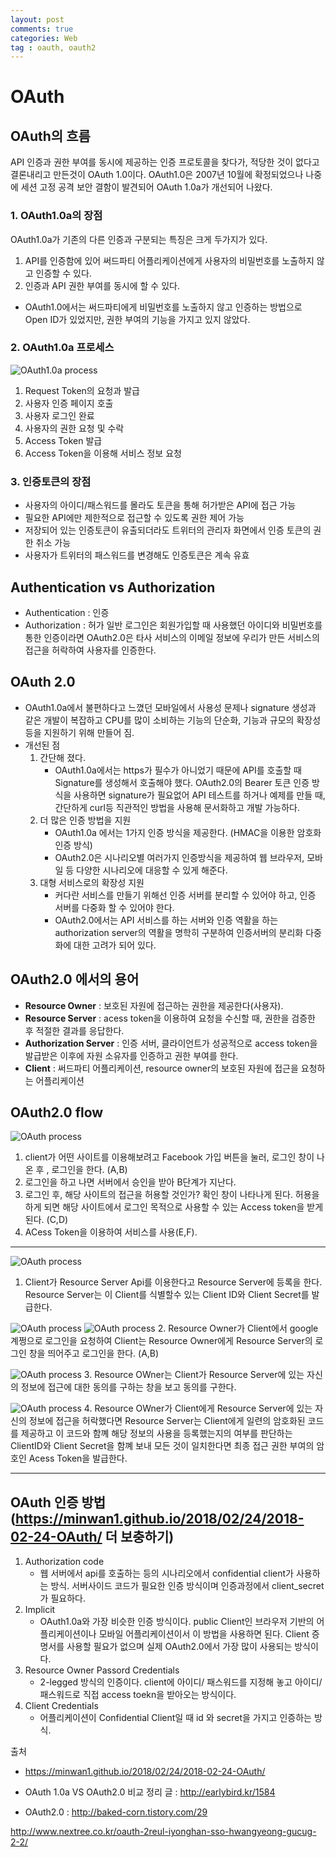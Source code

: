 ```yaml
---
layout: post
comments: true
categories: Web
tag : oauth, oauth2
---
```


# OAuth

## OAuth의 흐름
API 인증과 권한 부여를 동시에 제공하는 인증 프로토콜을 찾다가, 적당한 것이 없다고 결론내리고 만든것이 OAuth 1.0이다. OAuth1.0은 2007년 10월에 확정되었으나 나중에 세션 고정 공격 보안 결함이 발견되어 OAuth 1.0a가 개선되어 나왔다.

### 1. OAuth1.0a의 장점
OAuth1.0a가 기존의 다른 인증과 구분되는 특징은 크게 두가지가 있다.
1. API를 인증함에 있어 써드파티 어플리케이션에게 사용자의 비밀번호를 노출하지 않고 인증할 수 있다.
2. 인증과 API 권한 부여를 동시에 할 수 있다.
- OAuth1.0에서는 써드파티에게 비밀번호를 노출하지 않고 인증하는 방법으로 Open ID가 있었지만, 권한 부여의 기능을 가지고 있지 않았다.


### 2. OAuth1.0a 프로세스
![OAuth1.0a process](./../../assets/oauth1.0a_process.png)
1. Request Token의 요청과 발급
2. 사용자 인증 페이지 호출
3. 사용자 로그인 완료
4. 사용자의 권한 요청 및 수락
5. Access Token 발급
6. Access Token을 이용해 서비스 정보 요청

### 3. 인증토큰의 장점
- 사용자의 아이디/패스워드를 몰라도 토큰을 통해 허가받은 API에 접근 가능
- 필요한 API에만 제한적으로 접근할 수 있도록 권한 제어 가능
- 저장되어 있는 인증토큰이 유출되더라도 트위터의 관리자 화면에서 인증 토큰의 권한 취소 가능
- 사용자가 트위터의 패스워드를 변경해도 인증토큰은 계속 유효

## Authentication vs Authorization
- Authentication : 인증
- Authorization : 허가
일반 로그인은 회원가입할 때 사용했던 아이디와 비밀번호를 통한 인증이라면 OAuth2.0은 타사 서비스의 이메일 정보에 우리가 만든 서비스의 접근을 허락하여 사용자를 인증한다.

## OAuth 2.0
- OAuth1.0a에서 불편하다고 느꼈던 모바일에서 사용성 문제나 signature 생성과 같은 개발이 복잡하고 CPU를 많이 소비하는 기능의 단순화, 기능과 규모의 확장성 등을 지원하기 위해 만들어 짐.
- 개선된 점
    1. 간단해 졌다.
        - OAuth1.0a에서는 https가 필수가 아니었기 때문에 API를 호출할 때 Signature를 생성해서 호출해야 했다. OAuth2.0의 Bearer 토큰 인증 방식을 사용하면 signature가 필요없어 API 테스트를 하거나 예제를 만들 때, 간단하게 curl등 직관적인 방법을 사용해 문서화하고 개발 가능하다.
    2. 더 많은 인증 방법을 지원
        - OAuth1.0a 에서는 1가지 인증 방식을 제공한다. (HMAC을 이용한 암호화 인증 방식)
        - OAuth2.0은 시나리오별 여러가지 인증방식을 제공하여 웹 브라우저, 모바일 등 다양한 시나리오에 대응할 수 있게 해준다.
    3. 대형 서비스로의 확장성 지원
        - 커다란 서비스를 만들기 위해선 인증 서버를 분리할 수 있어야 하고, 인증 서버를 다중화 할 수 있어야 한다.
        - OAuth2.0에서는 API 서비스를 하는 서버와 인증 역활을 하는 authorization server의 역활을 명학히 구분하여 인증서버의 분리화 다중화에 대한 고려가 되어 있다.

## OAuth2.0 에서의 용어
- **Resource Owner** : 보호된 자원에 접근하는 권한을 제공한다(사용자). 
- **Resource Server** : acess token을 이용하여 요청을 수신할 때, 권한을 검증한 후 적절한 결과를 응답한다.
- **Authorization Server** : 인증 서버, 클라이언트가 성공적으로 access token을 발급받은 이후에 자원 소유자를 인증하고 권한 부여를 한다.
- **Client** : 써드파티 어플리케이션, resource owner의 보호된 자원에 접근을 요청하는 어플리케이션

## OAuth2.0 flow
![OAuth process](./../../assets/oauth2.0_flow.png)
1. client가 어떤 사이트를 이용해보려고 Facebook 가입 버튼을 눌러, 로그인 창이 나온 후 , 로그인을 한다. (A,B)
2. 로그인을 하고 나면 서버에서 승인을 받아 B단계가 지난다.
3. 로그인 후, 해당 사이트의 접근을 허용할 것인가? 확인 창이 나타나게 된다. 허용을 하게 되면 해당 사이트에서 로그인 목적으로 사용할 수 있는 Access token을 받게 된다. (C,D)
4. ACess Token을 이용하여 서비스를 사용(E,F).
---
![OAuth process](./../../assets/oauth_flow1.png)
1. Client가 Resource Server Api를 이용한다고 Resource Server에 등록을 한다. Resource Server는 이 Client를 식별할수 있는 Client ID와 Client Secret를 발급한다.

![OAuth process](./../../assets/oauth_flow2.png)
![OAuth process](./../../assets/oauth_flow3.png)
2. Resource Owner가 Client에서 google 계쩡으로 로그인을 요청하여 Client는 Resource Owner에게 Resource Server의 로그인 창을 띄어주고 로그인을 한다. (A,B)

![OAuth process](./../../assets/oauth_flow4.png)
3. Resource OWner는 Client가 Resource Server에 있는 자신의 정보에 접근에 대한 동의를 구하는 창을 보고 동의를 구한다. 

![OAuth process](./../../assets/oauth_flow5.png)
4. Resource OWner가 Client에게 Resource Server에 있는 자신의 정보에 접근을 허락했다면 Resource Server는 Client에게 일련의 암호화된 코드를 제공하고 이 코드와 함꼐 해당 정보의 사용을 등록했는지의 여부를 판단하는 ClientID와 Client Secret을 함꼐 보내 모든 것이 일치한다면 최종 접근 권한 부여의 암호인 Acess Token을 발급한다.

---



## OAuth 인증 방법 (https://minwan1.github.io/2018/02/24/2018-02-24-OAuth/ 더 보충하기)
1. Authorization code
    - 웹 서버에서 api를 호출하는 등의 시나리오에서 confidential client가 사용하는 방식. 서버사이드 코드가 필요한 인증 방식이며 인증과정에서 client_secret가 필요하다.
2. Implicit
    - OAuth1.0a와 가장 비슷한 인증 방식이다. public Client인 브라우저 기반의 어플리케이션이나 모바일 어플리케이션이서 이 방법을 사용하면 된다. Client 증명서를 사용할 필요가 없으며 실제 OAuth2.0에서 가장 많이 사용되는 방식이다.
3. Resource Owner Passord Credentials
    - 2-legged 방식의 인증이다. client에 아이디/ 패스워드를 지정해 놓고 아이디/패스워드로 직접 access toekn을 받아오는 방식이다.
4. Client Credentials
    - 어플리케이션이  Confidential Client일 때 id 와 secret을 가지고 인증하는 방식.


출처
- https://minwan1.github.io/2018/02/24/2018-02-24-OAuth/

- OAuth 1.0a VS OAuth2.0 비교 정리 글 : http://earlybird.kr/1584
- OAuth2.0 : http://baked-corn.tistory.com/29

http://www.nextree.co.kr/oauth-2reul-iyonghan-sso-hwangyeong-gucug-2-2/

